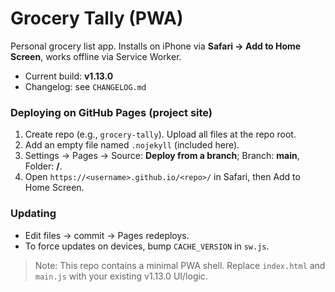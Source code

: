 # Grocery Tally (PWA)

Personal grocery list app. Installs on iPhone via **Safari → Add to Home Screen**, works offline via Service Worker.

- Current build: **v1.13.0**
- Changelog: see `CHANGELOG.md`

### Deploying on GitHub Pages (project site)

1. Create repo (e.g., `grocery-tally`). Upload all files at the repo root.
2. Add an empty file named `.nojekyll` (included here).
3. Settings → Pages → Source: **Deploy from a branch**; Branch: **main**, Folder: **/**.
4. Open `https://<username>.github.io/<repo>/` in Safari, then Add to Home Screen.

### Updating
- Edit files → commit → Pages redeploys.
- To force updates on devices, bump `CACHE_VERSION` in `sw.js`.

> Note: This repo contains a minimal PWA shell. Replace `index.html` and `main.js` with your existing v1.13.0 UI/logic.
